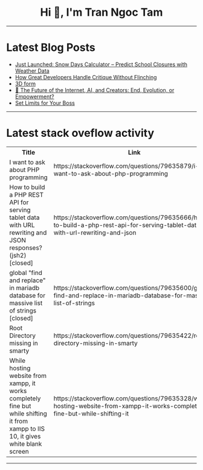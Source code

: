 <h1 align="center">Hi 👋, I'm Tran Ngoc Tam</h1>

---

# Latest Blog Posts 
<!-- BLOG-POST-LIST:START -->
- [Just Launched: Snow Days Calculator – Predict School Closures with Weather Data](https://dev.to/iamvibecoder/just-launched-snow-days-calculator-predict-school-closures-with-weather-data-5bn9)
- [How Great Developers Handle Critique Without Flinching](https://dev.to/tonystpierre/how-great-developers-handle-critique-without-flinching-40le)
- [3D form](https://dev.to/preetha_vaishnavi_2b82358/3d-form-374h)
- [🚀 The Future of the Internet, AI, and Creators: End, Evolution, or Empowerment?](https://dev.to/mahmud-r-farhan/the-future-of-the-internet-ai-and-creators-end-evolution-or-empowerment-2aba)
- [Set Limits for Your Boss](https://dev.to/david_sullivan_5111dcd0ba/set-limits-for-your-boss-n1g)
<!-- BLOG-POST-LIST:END -->

---

# Latest stack oveflow activity
<table>
  <tr><th>Title</th><th>Link</th></tr>
  <!-- STACKOVERFLOW:START --><tr><td>I want to ask about PHP programming</td><td>https://stackoverflow.com/questions/79635879/i-want-to-ask-about-php-programming</td></tr><tr><td>How to build a PHP REST API for serving tablet data with URL rewriting and JSON responses?&lpar;jsh2&rpar; [closed]</td><td>https://stackoverflow.com/questions/79635666/how-to-build-a-php-rest-api-for-serving-tablet-data-with-url-rewriting-and-json</td></tr><tr><td>global &quot;find and replace&quot; in mariadb database for massive list of strings [closed]</td><td>https://stackoverflow.com/questions/79635600/global-find-and-replace-in-mariadb-database-for-massive-list-of-strings</td></tr><tr><td>Root Directory missing in smarty</td><td>https://stackoverflow.com/questions/79635422/root-directory-missing-in-smarty</td></tr><tr><td>While hosting website from xampp, it works completely fine but while shifting it from xampp to IIS 10, it gives white blank screen</td><td>https://stackoverflow.com/questions/79635328/while-hosting-website-from-xampp-it-works-completely-fine-but-while-shifting-it</td></tr><!-- STACKOVERFLOW:END -->
</table>

---


